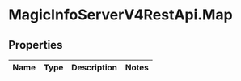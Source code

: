 # MagicInfoServerV4RestApi.Map

## Properties
Name | Type | Description | Notes
------------ | ------------- | ------------- | -------------


